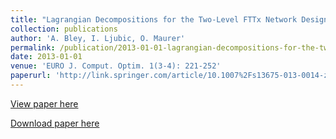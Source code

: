 ```yaml
---
title: "Lagrangian Decompositions for the Two-Level FTTx Network Design Problem"
collection: publications
author: 'A. Bley, I. Ljubic, O. Maurer'
permalink: /publication/2013-01-01-lagrangian-decompositions-for-the-two-level-fttx-network-design-problem
date: 2013-01-01
venue: 'EURO J. Comput. Optim. 1(3-4): 221-252'
paperurl: 'http://link.springer.com/article/10.1007%2Fs13675-013-0014-z'
---
```

[View paper here](http://link.springer.com/article/10.1007%2Fs13675-013-0014-z)

[Download paper here]({{site.url}}/docs/http://opus4.kobv.de/opus4-matheon/frontdoor/index/index/docId/1241)
